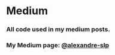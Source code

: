 # Medium
### All code used in my medium posts.

### My Medium page: [@alexandre-slp][medium]

[medium]: https://alexandre-slp.medium.com/
